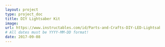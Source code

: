 ```yaml
---
layout: project
type: project_doc
title: DIY Lightsaber Kit
image: 
url: https://www.instructables.com/id/Parts-and-Crafts-DIY-LED-Lightsaber/
# All dates must be YYYY-MM-DD format!
date: 2017-09-08
---
```

